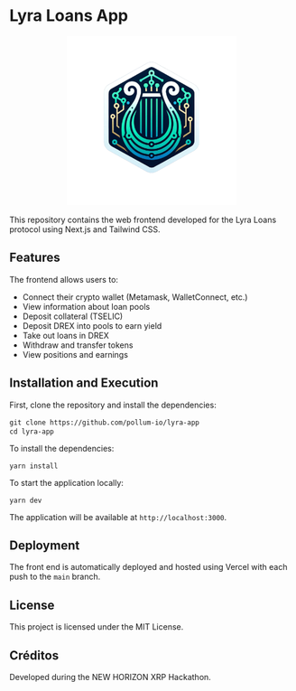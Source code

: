 # Lyra Loans App

<p align="center"> <img src="public/images/lyra.png" width="300" alt="Lyra Loans"> </p>

This repository contains the web frontend developed for the Lyra Loans protocol using Next.js and Tailwind CSS.

## Features

The frontend allows users to:

- Connect their crypto wallet (Metamask, WalletConnect, etc.)
- View information about loan pools
- Deposit collateral (TSELIC)
- Deposit DREX into pools to earn yield
- Take out loans in DREX
- Withdraw and transfer tokens
- View positions and earnings

## Installation and Execution

First, clone the repository and install the dependencies:

```shell
git clone https://github.com/pollum-io/lyra-app
cd lyra-app
```

To install the dependencies:

```shell
yarn install
```

To start the application locally:

```shell
yarn dev
```

The application will be available at `http://localhost:3000`.

## Deployment

The front end is automatically deployed and hosted using Vercel with each push to the `main` branch.

## License

This project is licensed under the MIT License.

## Créditos

Developed during the NEW HORIZON XRP Hackathon.
